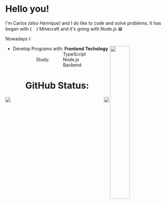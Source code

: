 # Hello you!

I'm Carlos <i>(also Henrique)</i> and I do like to code and solve problems.
It has began with (<img src="https://cdn.icon-icons.com/icons2/2699/PNG/512/minecraft_logo_icon_168974.png" width="15"/>) Minecraft and it's going with Node.js :grin:

Nowadays I:
<div>
  <img src="https://media.tenor.com/GfSX-u7VGM4AAAAC/coding.gif" align="right" width="35%">
  <ul>
    <li>
      Develop Programs with: <b>Frontend Techology</b>
    </li>
    <li style="display:flex;justify-content:center;align-items:center">
      Study:
      <ul type="none">
        <li> <img src="https://cdn-icons-png.flaticon.com/512/5968/5968381.png" width="14"/> TypeScript </li>
        <li> <img src="https://cdn-icons-png.flaticon.com/512/919/919825.png" width="14"/> Node.js </li>
        <li> <img src="https://cdn-icons-png.flaticon.com/512/9850/9850774.png" width="14"/> Backend </li>
      </ul>
    </li>
  </ul>
</div>

<h1 align="center">GitHub Status:</h1>

<div>
  <img src="https://github-readme-stats.vercel.app/api?username=devriquesant&show_icons=true&theme=radical&border_radius=15">
  <img src="https://github-readme-stats.vercel.app/api/top-langs/?username=devriquesant&theme=radical&border_radius=15" align="right">
</div>
